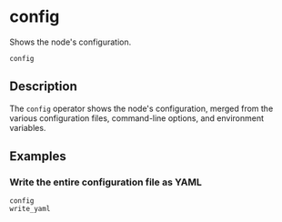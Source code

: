 # config

Shows the node's configuration.

```tql
config
```

## Description

The `config` operator shows the node's configuration, merged from the various
configuration files, command-line options, and environment variables.

## Examples

### Write the entire configuration file as YAML

```tql
config
write_yaml
```

